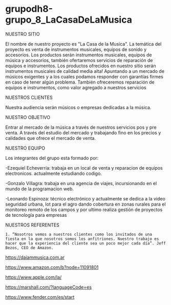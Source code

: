 # grupodh8-grupo_8_LaCasaDeLaMusica

NUESTRO SITIO

El nombre de nuestro proyecto es "La Casa de la Musica". La temática del proyecto es venta de instrumentos musicales, equipos de sonido y accesorios. Los productos serán instrumentos musicales, equipos de música y accesorios, también ofertaremos servicios de reparación de equipos e instrumentos. Los productos ofrecidos en nuestro sitio serán instrumentos musicales de calidad media alta! Apuntando a un mercado de músicos exigentes y a los cuales podamos responder con garantías firmes en caso de tener algún problema. También ofreceremos reparación de equipos e instrumentos, como valor agregado a nuestros servicios

NUESTROS CLIENTES

Nuestra audiencia serán músicos o empresas dedicadas a la música.

NUESTRO OBJETIVO

Entrar al mercado de la música a través de nuestros servicios pos y pre venta. A través del estudio del mercado y trabajando fino en los precios y calidades que ofrece el mercado de venta.


NUESTRO EQUIPO 

Los integrantes del grupo esta formado por:

-Ezequiel Echeverría: trabaja en un local de venta y reparacion de equipos electronicos. actualmente estudiando codigo.

-Gonzalo Villagra: trabaja en una agencia de viajes, incursionando en el mundo de la programacion web.

-Leonardo Espinoza: técnico electrónico y actualmente se dedica a la video seguridad urbana, Iot para el agro dando cobertura en zonas rurales para el monitoreo remoto de los campos y por ultimo realiza gestión de proyectos de tecnología para empresas


NUESTROS REFERENTES

    1. “Nosotros vemos a nuestros clientes como los invitados de una fiesta en la que nosotros somos los anfitriones. Nuestro trabajo es hacer que la experiencia del cliente sea un poco mejor cada día”. Jeff Bezos, CEO de Amazon.


https://daiammusica.com.ar

https://www.amazon.com/b?node=11091801

https://www.apple.com/la/

https://marshall.com/?languageCode=es

https://www.fender.com/es/start
